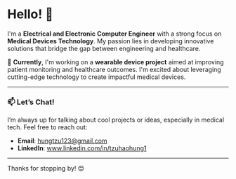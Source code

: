 # Hello! 👋

I'm a **Electrical and Electronic Computer Engineer** with a strong focus on **Medical Devices Technology**. My passion lies in developing innovative solutions that bridge the gap between engineering and healthcare. 

🔬 **Currently**, I'm working on a **wearable device project** aimed at improving patient monitoring and healthcare outcomes. I'm excited about leveraging cutting-edge technology to create impactful medical devices.

---

### 📫 Let’s Chat!
I’m always up for talking about cool projects or ideas, especially in medical tech. Feel free to reach out:

- **Email**: hungtzu123@gmail.com
- **LinkedIn**: www.linkedin.com/in/tzuhaohung1
  
---



Thanks for stopping by! 😊
